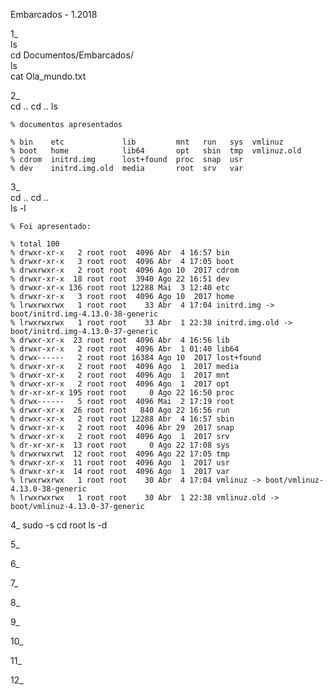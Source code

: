 Embarcados - 1.2018

1_  
    ls  
    cd Documentos/Embarcados/  
    ls  
    cat Ola_mundo.txt  

2_  
    cd ..
    cd ..
    ls  

    % documentos apresentados

    % bin    etc             lib         mnt   run   sys  vmlinuz
    % boot   home            lib64       opt   sbin  tmp  vmlinuz.old
    % cdrom  initrd.img      lost+found  proc  snap  usr
    % dev    initrd.img.old  media       root  srv   var

3_  
    cd ..
    cd ..  
    ls -l

    % Foi apresentado:

    % total 100
    % drwxr-xr-x   2 root root  4096 Abr  4 16:57 bin
    % drwxr-xr-x   3 root root  4096 Abr  4 17:05 boot
    % drwxrwxr-x   2 root root  4096 Ago 10  2017 cdrom
    % drwxr-xr-x  18 root root  3940 Ago 22 16:51 dev
    % drwxr-xr-x 136 root root 12288 Mai  3 12:40 etc
    % drwxr-xr-x   3 root root  4096 Ago 10  2017 home
    % lrwxrwxrwx   1 root root    33 Abr  4 17:04 initrd.img -> boot/initrd.img-4.13.0-38-generic
    % lrwxrwxrwx   1 root root    33 Abr  1 22:38 initrd.img.old -> boot/initrd.img-4.13.0-37-generic
    % drwxr-xr-x  23 root root  4096 Abr  4 16:56 lib
    % drwxr-xr-x   2 root root  4096 Abr  1 01:40 lib64
    % drwx------   2 root root 16384 Ago 10  2017 lost+found
    % drwxr-xr-x   2 root root  4096 Ago  1  2017 media
    % drwxr-xr-x   2 root root  4096 Ago  1  2017 mnt
    % drwxr-xr-x   2 root root  4096 Ago  1  2017 opt
    % dr-xr-xr-x 195 root root     0 Ago 22 16:50 proc
    % drwx------   5 root root  4096 Mai  2 17:19 root
    % drwxr-xr-x  26 root root   840 Ago 22 16:56 run
    % drwxr-xr-x   2 root root 12288 Abr  4 16:57 sbin
    % drwxr-xr-x   2 root root  4096 Abr 29  2017 snap
    % drwxr-xr-x   2 root root  4096 Ago  1  2017 srv
    % dr-xr-xr-x  13 root root     0 Ago 22 17:08 sys
    % drwxrwxrwt  12 root root  4096 Ago 22 17:05 tmp
    % drwxr-xr-x  11 root root  4096 Ago  1  2017 usr
    % drwxr-xr-x  14 root root  4096 Ago  1  2017 var
    % lrwxrwxrwx   1 root root    30 Abr  4 17:04 vmlinuz -> boot/vmlinuz-4.13.0-38-generic
    % lrwxrwxrwx   1 root root    30 Abr  1 22:38 vmlinuz.old -> boot/vmlinuz-4.13.0-37-generic     

4_  sudo -s
    cd root
    ls -d

5_  

6_  

7_  

8_  

9_  

10_

11_

12_
